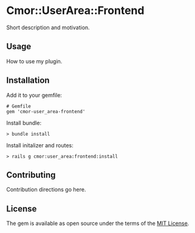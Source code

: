 # Cmor::UserArea::Frontend

Short description and motivation.

## Usage

How to use my plugin.

## Installation

Add it to your gemfile:

    # Gemfile
    gem 'cmor-user_area-frontend'

Install bundle:

    > bundle install

Install initalizer and routes:

    > rails g cmor:user_area:frontend:install

## Contributing

Contribution directions go here.

## License

The gem is available as open source under the terms of the [MIT License](https://opensource.org/licenses/MIT).
